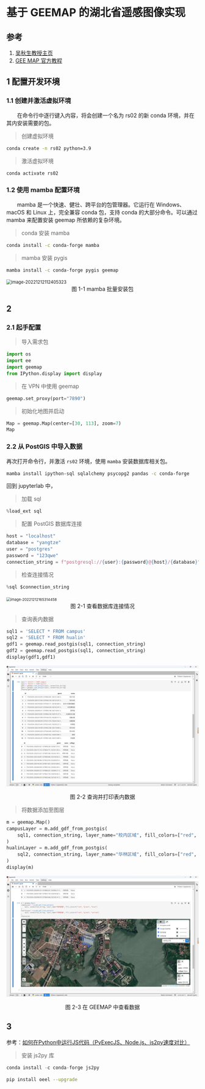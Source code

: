 # 基于 GEEMAP 的湖北省遥感图像实现



## 参考

1. [吴秋生教授主页](https://wetlands.io/)
2. [GEE MAP 官方教程](https://book.geemap.org/index.html)



## 1 配置开发环境

### 1.1 创建并激活虚拟环境

&emsp;&emsp;在命令行中逐行键入内容，将会创建一个名为 rs02 的新 conda 环境，并在其内安装需要的包。

> 创建虚拟环境

```sh
conda create -n rs02 python=3.9
```

> 激活虚拟环境

```sh
conda activate rs02
```

### 1.2 使用 mamba 配置环境

&emsp;&emsp;mamba 是一个快速、健壮、跨平台的包管理器。它运行在 Windows、macOS 和 Linux 上，完全兼容 conda 包，支持 conda 的大部分命令。可以通过 mamba 来配置安装 geemap 所依赖的复杂环境。

> conda 安装 mamba

```sh
conda install -c conda-forge mamba
```

> mamba 安装 pygis

```sh
mamba install -c conda-forge pygis geemap 
```

<img src="../img/image-20221212112405323.png" alt="image-20221212112405323" style="zoom:80%;" />

<center>图 1-1 mamba 批量安装包</center>



## 2 

### 2.1 起手配置

> 导入需求包

```python
import os
import ee
import geemap
from IPython.display import display
```

> 在 VPN 中使用 geemap

```python
geemap.set_proxy(port="7890")
```

> 初始化地图并启动

```python
Map = geemap.Map(center=[30, 113], zoom=7)
Map
```

### 2.2 从 PostGIS 中导入数据

再次打开命令行，并激活 `rs02` 环境，使用 `mamba` 安装数据库相关包。

```sh
mamba install ipython-sql sqlalchemy psycopg2 pandas -c conda-forge
```

回到 jupyterlab 中，

> 加载 sql

```python
%load_ext sql
```

> 配置 PostGIS 数据库连接

```python
host = "localhost"
database = "yangtze"
user = "postgres"
password = "123qwe"
connection_string = f"postgresql://{user}:{password}@{host}/{database}"
```

> 检查连接情况

```python
%sql $connection_string
```

<img src="../img/image-20221212165314458.png" alt="image-20221212165314458" style="zoom:67%;" />

<center>图 2-1 查看数据库连接情况</center>

> 查询表内数据

```python
sql1 = 'SELECT * FROM campus'
sql2 = 'SELECT * FROM hualin'
gdf1 = geemap.read_postgis(sql1, connection_string)
gdf2 = geemap.read_postgis(sql1, connection_string)
display(gdf1,gdf1)
```

![image-20221212170418180](img/image-20221212170418180.png)

<center>图 2-2 查询并打印表内数据</center>

> 将数据添加至图层

```python
m = geemap.Map()
campusLayer = m.add_gdf_from_postgis(
    sql1, connection_string, layer_name="校内区域", fill_colors=["red", "green", "blue"]
)
hualinLayer = m.add_gdf_from_postgis(
    sql2, connection_string, layer_name="华林区域", fill_colors=["red", "green", "yellow"]
)
display(m)
```

![image-20221212170730405](img/image-20221212170730405.png)

<center>图 2-3 在 GEEMAP 中查看数据</center>



## 3 

参考：[如何在Python中运行JS代码（PyExecJS、Node.js、js2py速度对比）](https://blog.csdn.net/csg999/article/details/124326676)

> 安装 js2py 库

```python
conda install -c conda-forge js2py
```



> 

```sh
pip install oeel --upgrade
```

